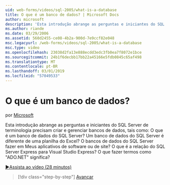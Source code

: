 ```yaml
---
uid: web-forms/videos/sql-2005/what-is-a-database
title: O que é um banco de dados? | Microsoft Docs
author: microsoft
description: 'Esta introdução abrange as perguntas e iniciantes do SQL Server de terminologia precisam criar e gerenciar bancos de dados, tais como: O que é um banco de dados do SQL Server? Como...'
ms.author: riande
ms.date: 03/29/2006
ms.assetid: 560d2455-ce08-4b2a-900d-7e9ccf82e048
msc.legacyurl: /web-forms/videos/sql-2005/what-is-a-database
msc.type: video
ms.openlocfilehash: 23038d2fa13e888ecdd3edc3fb0ea7f8072e1bce
ms.sourcegitcommit: 24b1f6decbb17bb22a45166e5fdb0845c65af498
ms.translationtype: MT
ms.contentlocale: pt-BR
ms.lasthandoff: 03/01/2019
ms.locfileid: "57049533"
---
```

<a name="what-is-a-database"></a>O que é um banco de dados?
====================
por [Microsoft](https://github.com/microsoft)

Esta introdução abrange as perguntas e iniciantes do SQL Server de terminologia precisam criar e gerenciar bancos de dados, tais como: O que é um banco de dados do SQL Server? Um banco de dados do SQL Server é diferente de uma planilha do Excel? O bancos de dados do SQL Server fazer em Meus aplicativos de software ou de site? O que é a relação do SQL Server Express para Visual Studio Express? O que fazer termos como "ADO.NET" significa?

[&#9654;Assista ao vídeo (28 minutos)](https://channel9.msdn.com/Blogs/ASP-NET-Site-Videos/what-is-a-database)

> [!div class="step-by-step"]
> [Avançar](understanding-database-tables-and-records.md)
